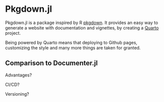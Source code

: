 # Pkgdown.jl

Pkgdown.jl is a package inspired by R [pkgdown](https://pkgdown.r-lib.org/). It provides an easy way to generate a website with documentation and vignettes, by creating a [Quarto](https://quarto.org/) project.

Being powered by Quarto means that deploying to Github pages, customizing the style and many more things are taken for granted.

## Comparison to Documenter.jl

Advantages?

CI/CD?

Versioning?